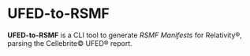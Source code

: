 # UFED-to-RSMF
**UFED-to-RSMF** is a CLI tool to generate *RSMF Manifests* for Relativity®, parsing the Cellebrite© UFED® report.

